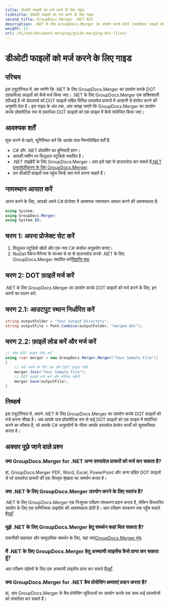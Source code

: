 ```yaml
---
title: डीओटी फाइलों को मर्ज करने के लिए गाइड
linktitle: डीओटी फाइलों को मर्ज करने के लिए गाइड
second_title: GroupDocs.Merger .NET API
description: .NET के लिए GroupDocs.Merger का उपयोग करके DOT (ग्राफ़विज़) फ़ाइलों को प्रोग्रामेटिक रूप से मर्ज करना सीखें। DOT फ़ाइलों को आसानी से मर्ज करें, संयोजित करें और हेरफेर करें।
weight: 13
url: /hi/net/document-merging/guide-merging-dot-files/
---
```


# डीओटी फाइलों को मर्ज करने के लिए गाइड

## परिचय
इस ट्यूटोरियल में, हम जानेंगे कि .NET के लिए GroupDocs.Merger का उपयोग करके DOT (ग्राफ़विज़) फ़ाइलों को कैसे मर्ज किया जाए। .NET के लिए GroupDocs.Merger एक शक्तिशाली एपीआई है जो डेवलपर्स को DOT फ़ाइलों सहित विभिन्न दस्तावेज़ प्रारूपों में आसानी से हेरफेर करने की अनुमति देता है। इस गाइड के अंत तक, आप समझ जाएंगे कि GroupDocs.Merger का उपयोग करके प्रोग्रामेटिक रूप से एकाधिक DOT फ़ाइलों को एक फ़ाइल में कैसे संयोजित किया जाए।
## आवश्यक शर्तें
शुरू करने से पहले, सुनिश्चित करें कि आपके पास निम्नलिखित शर्तें हैं:
- C# और .NET प्रोग्रामिंग का बुनियादी ज्ञान।
- आपकी मशीन पर विज़ुअल स्टूडियो स्थापित है।
-  .NET लाइब्रेरी के लिए GroupDocs.Merger। आप इसे यहां से डाउनलोड कर सकते हैं[.NET दस्तावेज़ीकरण के लिए GroupDocs.Merger](https://tutorials.groupdocs.com/merger/net/).
- उन डीओटी फ़ाइलों तक पहुंच जिन्हें आप मर्ज करना चाहते हैं।

## नामस्थान आयात करें
आरंभ करने के लिए, आपको अपने C# प्रोजेक्ट में आवश्यक नामस्थान आयात करने की आवश्यकता है:
```csharp
using System; 
using GroupDocs.Merger;
using System.IO;
```
## चरण 1: अपना प्रोजेक्ट सेट करें
1. विज़ुअल स्टूडियो खोलें और एक नया C# कंसोल अनुप्रयोग बनाएं।
2.  NuGet पैकेज मैनेजर के माध्यम से या से डाउनलोड करके .NET के लिए GroupDocs.Merger स्थापित करें[विज्ञप्ति पृष्ठ](https://releases.groupdocs.com/merger/net/).
## चरण 2: DOT फ़ाइलें मर्ज करें
.NET के लिए GroupDocs.Merger का उपयोग करके DOT फ़ाइलों को मर्ज करने के लिए, इन चरणों का पालन करें:
## चरण 2.1: आउटपुट स्थान निर्धारित करें
```csharp
string outputFolder = "Your Output Directory";
string outputFile = Path.Combine(outputFolder, "merged.dot");
```
## चरण 2.2: फ़ाइलें लोड करें और मर्ज करें
```csharp
// स्रोत DOT फ़ाइल लोड करें
using (var merger = new GroupDocs.Merger.Merger("Your Sample File"))
{
    // मर्ज करने के लिए एक और DOT फ़ाइल जोड़ें
    merger.Join("Your Sample File");
    // DOT फ़ाइलें मर्ज करें और परिणाम सहेजें
    merger.Save(outputFile);
}
```

## निष्कर्ष
इस ट्यूटोरियल में, आपने .NET के लिए GroupDocs.Merger का उपयोग करके DOT फ़ाइलों को मर्ज करना सीखा है। अब आपके पास प्रोग्रामेटिक रूप से कई DOT फ़ाइलों को एक फ़ाइल में संयोजित करने का कौशल है, जो आपके C# अनुप्रयोगों के भीतर आपके दस्तावेज़ हेरफेर कार्यों को सुव्यवस्थित करता है।

## अक्सर पूछे जाने वाले प्रश्न
### क्या GroupDocs.Merger for .NET अन्य दस्तावेज़ प्रारूपों को मर्ज कर सकता है?
हां, GroupDocs.Merger PDF, Word, Excel, PowerPoint और अन्य सहित DOT फ़ाइलों से परे दस्तावेज़ प्रारूपों की एक विस्तृत श्रृंखला का समर्थन करता है।
### क्या .NET के लिए GroupDocs.Merger उपयोग करने के लिए स्वतंत्र है?
 .NET के लिए GroupDocs.Merger एक निःशुल्क परीक्षण संस्करण प्रदान करता है, लेकिन विस्तारित उपयोग के लिए एक वाणिज्यिक लाइसेंस की आवश्यकता होती है। आप परीक्षण संस्करण तक पहुँच सकते हैं[यहाँ](https://releases.groupdocs.com/).
### मुझे .NET के लिए GroupDocs.Merger हेतु समर्थन कहां मिल सकता है?
 तकनीकी सहायता और सामुदायिक समर्थन के लिए, यहां जाएं[GroupDocs.Merger मंच](https://forum.groupdocs.com/c/merger/32).
### मैं .NET के लिए GroupDocs.Merger हेतु अस्थायी लाइसेंस कैसे प्राप्त कर सकता हूं?
 आप परीक्षण उद्देश्यों के लिए एक अस्थायी लाइसेंस प्राप्त कर सकते हैं[यहाँ](https://purchase.groupdocs.com/temporary-license/).
### क्या GroupDocs.Merger for .NET बैच प्रोसेसिंग क्षमताएं प्रदान करता है?
हां, आप GroupDocs.Merger के बैच प्रोसेसिंग सुविधाओं का उपयोग करके एक साथ कई दस्तावेजों को संसाधित कर सकते हैं।